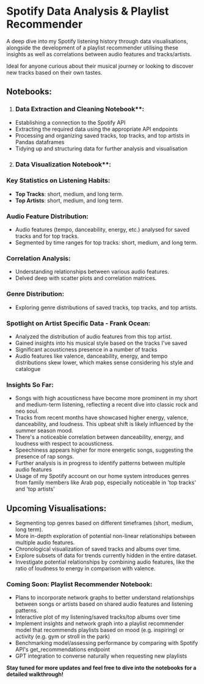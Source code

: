 # Spotify Data Analysis & Playlist Recommender

A deep dive into my Spotify listening history through data visualisations, alongside the development of a playlist recommender utilising these insights as well as correlations between audio features and tracks/artists. 

Ideal for anyone curious about their musical journey or looking to discover new tracks based on their own tastes.

## Notebooks:

1. ### Data Extraction and Cleaning Notebook**:
- Establishing a connection to the Spotify API
- Extracting the required data using the appropriate API endpoints
- Processing and organizing saved tracks, top tracks, and top artists in Pandas dataframes
- Tidying up and structuring data for further analysis and visualisation
  
2. ### Data Visualization Notebook**:
### Key Statistics on Listening Habits:
- **Top Tracks**: short, medium, and long term.
- **Top Artists**: short, medium, and long term.

### Audio Feature Distribution:
- Audio features (tempo, danceability, energy, etc.) analysed for saved tracks and for top tracks.
- Segmented by time ranges for top tracks: short, medium, and long term.
  
### Correlation Analysis:
- Understanding relationships between various audio features.
- Delved deep with scatter plots and correlation matrices.
  
### Genre Distribution: 
- Exploring genre distributions of saved tracks,  top tracks, and top artists.

### Spotlight on Artist Specific Data - Frank Ocean:
- Analyzed the distribution of audio features from this top artist.
- Gained insights into his musical style based on the tracks I've saved
- Significant acousticness presence in a number of tracks
- Audio features like valence, danceability, energy, and tempo distributions skew  lower, which makes sense considering his style and catalogue
  
### Insights So Far:

- Songs with high acousticness have become more prominent in my short and medium-term listening, reflecting a recent dive into classic rock and neo soul.
- Tracks from recent months have showcased higher energy, valence, danceability, and loudness. This upbeat shift is likely influenced by the summer season mood.
- There's a noticeable correlation between danceability, energy, and loudness with respect to acousticness.
- Speechiness appears higher for more energetic songs, suggesting the presence of rap songs.
- Further analysis is in progress to identify patterns between multiple audio features
- Usage of my Spotify account  on our home system introduces genres from family members like Arab pop, especially noticeable in 'top tracks' and 'top artists'

## Upcoming Visualisations:

- Segmenting top genres based on different timeframes (short, medium, long term).
- More in-depth exploration of potential non-linear relationships between multiple audio features.
- Chronological visualization of saved tracks and albums over time.
- Explore subsets of data for trends currently hidden in the entire dataset.
- Investigate potential relationships by combining audio features, like the ratio of loudness to energy in comparison with valence.

### Coming Soon: Playlist Recommender Notebook:
- Plans to incorporate network graphs to better understand relationships between songs or artists based on shared audio features and listening patterns.
- Interactive plot of my listening/saved tracks/top albums over time
- Implement insights and network graph into a playlist recommender model that recommends  playlists based on mood (e.g. inspiring) or activity (e.g. gym or stroll in the park)
- Benchmarking model/assessing performance by comparing with Spotify API's get_recommendations endpoint
- GPT integration to converse naturally when requesting new playlists

**Stay tuned for more updates and feel free to dive into the notebooks for a detailed walkthrough!**

